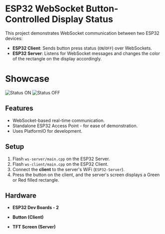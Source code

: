 # ESP32 WebSocket Button-Controlled Display Status

This project demonstrates WebSocket communication between two ESP32 devices:
- **ESP32 Client**: Sends button press status (`ON`/`OFF`) over WebSockets.
- **ESP32 Server**: Listens for WebSocket messages and changes the color of the rectangle on the display accordingly.

# Showcase
![Status ON](img/esp_ws_on.png)
![Status OFF](img/esp_ws_off.png)

## Features
- WebSocket-based real-time communication.
- Standalone ESP32 Access Point - for ease of demonstration.
- Uses PlatformIO for development.

## Setup
1. Flash `ws-server/main.cpp` on the ESP32 Server.
2. Flash `ws-client/main.cpp` on the ESP32 Client.
3. Connect the **client** to the server's WiFi (`ESP32-Server`).
4. Press the button on the client, and the server's screen displays a Green or Red filled rectangle.

## Hardware
- **ESP32 Dev Boards - 2**

- **Button (Client)**

- **TFT Screen (Server)**

  